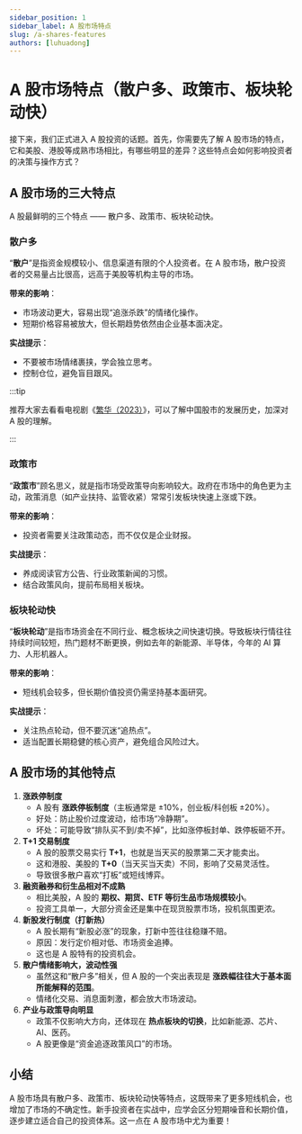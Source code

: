 ```yaml
---
sidebar_position: 1
sidebar_label: A 股市场特点
slug: /a-shares-features
authors: [luhuadong]
---
```


# A 股市场特点（散户多、政策市、板块轮动快）

接下来，我们正式进入 A 股投资的话题。首先，你需要先了解 A 股市场的特点，它和美股、港股等成熟市场相比，有哪些明显的差异？这些特点会如何影响投资者的决策与操作方式？



## A 股市场的三大特点

A 股最鲜明的三个特点 —— 散户多、政策市、板块轮动快。

### 散户多

“**散户**”是指资金规模较小、信息渠道有限的个人投资者。在 A 股市场，散户投资者的交易量占比很高，远高于美股等机构主导的市场。

**带来的影响**：

- 市场波动更大，容易出现“追涨杀跌”的情绪化操作。
- 短期价格容易被放大，但长期趋势依然由企业基本面决定。

**实战提示**：

- 不要被市场情绪裹挟，学会独立思考。
- 控制仓位，避免盲目跟风。

:::tip

推荐大家去看看电视剧《[繁华（2023）](https://movie.douban.com/subject/34874646/)》，可以了解中国股市的发展历史，加深对 A 股的理解。

:::



### 政策市

“**政策市**”顾名思义，就是指市场受政策导向影响较大。政府在市场中的角色更为主动，政策消息（如产业扶持、监管收紧）常常引发板块快速上涨或下跌。

**带来的影响**：

- 投资者需要关注政策动态，而不仅仅是企业财报。

**实战提示**：

- 养成阅读官方公告、行业政策新闻的习惯。
- 结合政策风向，提前布局相关板块。



### 板块轮动快

“**板块轮动**”是指市场资金在不同行业、概念板块之间快速切换。导致板块行情往往持续时间较短，热门题材不断更换，例如去年的新能源、半导体，今年的 AI 算力、人形机器人。

**带来的影响**：

- 短线机会较多，但长期价值投资仍需坚持基本面研究。

**实战提示**：

- 关注热点轮动，但不要沉迷“追热点”。
- 适当配置长期稳健的核心资产，避免组合风险过大。



## A 股市场的其他特点

1. **涨跌停制度**
   - A 股有 **涨跌停板制度**（主板通常是 ±10%，创业板/科创板 ±20%）。
   - 好处：防止股价过度波动，给市场“冷静期”。
   - 坏处：可能导致“排队买不到/卖不掉”，比如涨停板封单、跌停板砸不开。
2. **T+1 交易制度**
   - A 股的股票交易实行 **T+1**，也就是当天买的股票第二天才能卖出。
   - 这和港股、美股的 **T+0**（当天买当天卖）不同，影响了交易灵活性。
   - 导致很多散户喜欢“打板”或短线博弈。
3. **融资融券和衍生品相对不成熟**
   - 相比美股，A 股的 **期权、期货、ETF 等衍生品市场规模较小**。
   - 投资工具单一，大部分资金还是集中在现货股票市场，投机氛围更浓。
4. **新股发行制度（打新热）**
   - A 股长期有“新股必涨”的现象，打新中签往往稳赚不赔。
   - 原因：发行定价相对低、市场资金追捧。
   - 这也是 A 股特有的投资机会。
5. **散户情绪影响大，波动性强**
   - 虽然这和“散户多”相关，但 A 股的一个突出表现是 **涨跌幅往往大于基本面所能解释的范围**。
   - 情绪化交易、消息面刺激，都会放大市场波动。
6. **产业与政策导向明显**
   - 政策不仅影响大方向，还体现在 **热点板块的切换**，比如新能源、芯片、AI、医药。
   - A 股更像是“资金追逐政策风口”的市场。



## 小结

A 股市场具有散户多、政策市、板块轮动快等特点，这既带来了更多短线机会，也增加了市场的不确定性。新手投资者在实战中，应学会区分短期噪音和长期价值，逐步建立适合自己的投资体系。这一点在 A 股市场中尤为重要！
